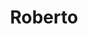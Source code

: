 ---
layout: left-menu
title: Roberto
tagline: technical documentation for JDemetra+ using GitHub Pages
description: Basics
order: 4
---